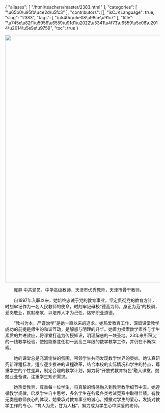 {
    "aliases": [
        "/html/teachers/master/2383.html"
    ],
    "categories": [
        "\u65b0\u95fb\u4e2d\u5fc3"
    ],
    "contributors": [],
    "isCJKLanguage": true,
    "slug": "2383",
    "tags": [
        "\u540d\u5e08\u98ce\u91c7"
    ],
    "title": "\u745e\u82f1\u5956\u6559\u91d1\u2022\u5341\u4f73\u6559\u5e08\u2014\u2014\u5e9e\u9759",
    "toc": true
}


<img
    src="https://cdn.tfls.online/mirror/full/7ddb7d2a4896e77bbbbd993923e92b8cab4e5663.jpg"
    style="display:block;margin-left:auto;margin-right:auto;"
    decoding="async"
    fetchpriority="auto"
    loading="lazy"
    height="804"
    width="600"
/>




  庞静 中共党员，中学高级教师，天津市优秀教师，天津市骨干教师。




  自1997年入职以来，她始终忠诚于党的教育事业，坚定贯彻党的教育方针，时刻牢记作为一名人民教师的使命，时刻牢记母校“德高为师，身正为范”的校训，爱岗敬业，默默奉献，以培养人才为己任，恪守职业道德。




  “教书为本，严谨治学”是她一直以来的追求。她热爱教育工作，深谙课堂教学成功的前提是师生的和谐互动，是解惑与明理的升华。她着力探索数学素养与学生素质的共进效应，将课堂打造为传授知识，明理解惑的一块圣地。23年来所积淀的一线教学经验，使她能够胜任初一到高三年级的数学教学工作，并仍在不断探索。




  她的课堂总是充满愉快的氛围，带领学生共同发现数学世界的奥妙。她认真研究新课程标准，适应逐步推进的课程改革，结合本校的实际情况和学生的特点，尊重学生的个性差异，制定合理的教学计划，努力将“开放式教育特色”融入课堂，兢兢业业备课，注重学生知识需求。




  她热爱教育，尊重每一位学生，将真挚的情感融入到教育教学细节中去。她遵循教学规律，启发学生自主思考，多名学生在各级各类考试竞赛中取得佳绩。有教无类是教师良心的体现，她秉承对教育事业的诚心，播撒对学生的爱心，发扬对教学工作的专心，“育人为先，甘为人梯”，努力成为学生心中深爱的老师。



